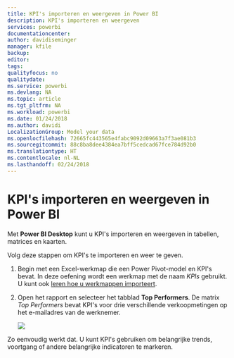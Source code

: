 ```yaml
---
title: KPI's importeren en weergeven in Power BI
description: KPI's importeren en weergeven
services: powerbi
documentationcenter: 
author: davidiseminger
manager: kfile
backup: 
editor: 
tags: 
qualityfocus: no
qualitydate: 
ms.service: powerbi
ms.devlang: NA
ms.topic: article
ms.tgt_pltfrm: NA
ms.workload: powerbi
ms.date: 01/24/2018
ms.author: davidi
LocalizationGroup: Model your data
ms.openlocfilehash: 72665fc443565e4fabc9092d09663a7f3ae081b3
ms.sourcegitcommit: 88c8ba8dee4384ea7bff5cedcad67fce784d92b0
ms.translationtype: HT
ms.contentlocale: nl-NL
ms.lasthandoff: 02/24/2018
---
```

# <a name="import-and-display-kpis-in-power-bi"></a>KPI's importeren en weergeven in Power BI
Met **Power BI Desktop** kunt u KPI's importeren en weergeven in tabellen, matrices en kaarten.

Volg deze stappen om KPI's te importeren en weer te geven.

1. Begin met een Excel-werkmap die een Power Pivot-model en KPI's bevat. In deze oefening wordt een werkmap met de naam *KPIs* gebruikt. U kunt ook [leren hoe u werkmappen importeert](desktop-import-excel-workbooks.md).  
2. Open het rapport en selecteer het tabblad **Top Performers**.  De matrix *Top Performers* bevat KPI's voor drie verschillende verkoopmetingen op het e-mailadres van de werknemer.  
   
    ![](media/desktop-import-and-display-kpis/desktoppreviewfeatureon.jpg)

Zo eenvoudig werkt dat. U kunt KPI's gebruiken om belangrijke trends, voortgang of andere belangrijke indicatoren te markeren.

